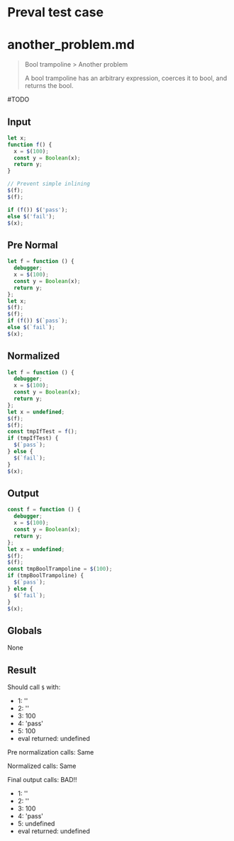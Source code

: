 # Preval test case

# another_problem.md

> Bool trampoline > Another problem
>
> A bool trampoline has an arbitrary expression, coerces it to bool, and returns the bool.

#TODO

## Input

`````js filename=intro
let x;
function f() {
  x = $(100);
  const y = Boolean(x);
  return y;
}

// Prevent simple inlining
$(f);
$(f);

if (f()) $('pass');
else $('fail');
$(x);
`````

## Pre Normal

`````js filename=intro
let f = function () {
  debugger;
  x = $(100);
  const y = Boolean(x);
  return y;
};
let x;
$(f);
$(f);
if (f()) $(`pass`);
else $(`fail`);
$(x);
`````

## Normalized

`````js filename=intro
let f = function () {
  debugger;
  x = $(100);
  const y = Boolean(x);
  return y;
};
let x = undefined;
$(f);
$(f);
const tmpIfTest = f();
if (tmpIfTest) {
  $(`pass`);
} else {
  $(`fail`);
}
$(x);
`````

## Output

`````js filename=intro
const f = function () {
  debugger;
  x = $(100);
  const y = Boolean(x);
  return y;
};
let x = undefined;
$(f);
$(f);
const tmpBoolTrampoline = $(100);
if (tmpBoolTrampoline) {
  $(`pass`);
} else {
  $(`fail`);
}
$(x);
`````

## Globals

None

## Result

Should call `$` with:
 - 1: '<function>'
 - 2: '<function>'
 - 3: 100
 - 4: 'pass'
 - 5: 100
 - eval returned: undefined

Pre normalization calls: Same

Normalized calls: Same

Final output calls: BAD!!
 - 1: '<function>'
 - 2: '<function>'
 - 3: 100
 - 4: 'pass'
 - 5: undefined
 - eval returned: undefined
